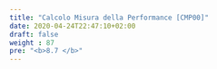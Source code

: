 ```yaml
---
title: "Calcolo Misura della Performance [CMP00]"
date: 2020-04-24T22:47:10+02:00
draft: false
weight : 87
pre: "<b>8.7 </b>"
---
```




